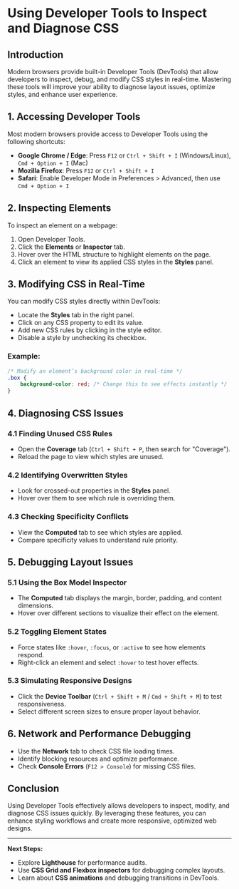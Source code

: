 # Using Developer Tools to Inspect and Diagnose CSS

## Introduction
Modern browsers provide built-in Developer Tools (DevTools) that allow developers to inspect, debug, and modify CSS styles in real-time. Mastering these tools will improve your ability to diagnose layout issues, optimize styles, and enhance user experience.

## 1. Accessing Developer Tools
Most modern browsers provide access to Developer Tools using the following shortcuts:
- **Google Chrome / Edge**: Press `F12` or `Ctrl + Shift + I` (Windows/Linux), `Cmd + Option + I` (Mac)
- **Mozilla Firefox**: Press `F12` or `Ctrl + Shift + I`
- **Safari**: Enable Developer Mode in Preferences > Advanced, then use `Cmd + Option + I`

## 2. Inspecting Elements
To inspect an element on a webpage:
1. Open Developer Tools.
2. Click the **Elements** or **Inspector** tab.
3. Hover over the HTML structure to highlight elements on the page.
4. Click an element to view its applied CSS styles in the **Styles** panel.

## 3. Modifying CSS in Real-Time
You can modify CSS styles directly within DevTools:
- Locate the **Styles** tab in the right panel.
- Click on any CSS property to edit its value.
- Add new CSS rules by clicking in the style editor.
- Disable a style by unchecking its checkbox.

### Example:
```css
/* Modify an element’s background color in real-time */
.box {
    background-color: red; /* Change this to see effects instantly */
}
```

## 4. Diagnosing CSS Issues
### 4.1 Finding Unused CSS Rules
- Open the **Coverage** tab (`Ctrl + Shift + P`, then search for "Coverage").
- Reload the page to view which styles are unused.

### 4.2 Identifying Overwritten Styles
- Look for crossed-out properties in the **Styles** panel.
- Hover over them to see which rule is overriding them.

### 4.3 Checking Specificity Conflicts
- View the **Computed** tab to see which styles are applied.
- Compare specificity values to understand rule priority.

## 5. Debugging Layout Issues
### 5.1 Using the Box Model Inspector
- The **Computed** tab displays the margin, border, padding, and content dimensions.
- Hover over different sections to visualize their effect on the element.

### 5.2 Toggling Element States
- Force states like `:hover`, `:focus`, or `:active` to see how elements respond.
- Right-click an element and select `:hover` to test hover effects.

### 5.3 Simulating Responsive Designs
- Click the **Device Toolbar** (`Ctrl + Shift + M` / `Cmd + Shift + M`) to test responsiveness.
- Select different screen sizes to ensure proper layout behavior.

## 6. Network and Performance Debugging
- Use the **Network** tab to check CSS file loading times.
- Identify blocking resources and optimize performance.
- Check **Console Errors** (`F12 > Console`) for missing CSS files.

## Conclusion
Using Developer Tools effectively allows developers to inspect, modify, and diagnose CSS issues quickly. By leveraging these features, you can enhance styling workflows and create more responsive, optimized web designs.

---
**Next Steps:**
- Explore **Lighthouse** for performance audits.
- Use **CSS Grid and Flexbox inspectors** for debugging complex layouts.
- Learn about **CSS animations** and debugging transitions in DevTools.
